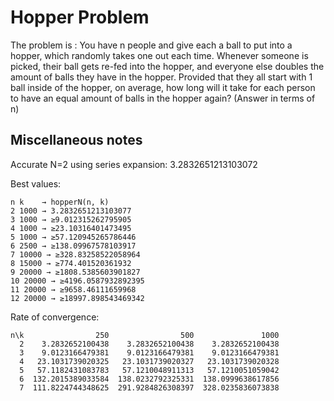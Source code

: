 # Hopper Problem

The problem is : You have n people and give each a ball to put into a hopper, which randomly takes one out each time. Whenever someone is picked, their ball gets re-fed into the hopper, and everyone else doubles the amount of balls they have in the hopper.
Provided that they all start with 1 ball inside of the hopper, on average, how long will it take for each person to have an equal amount of balls in the hopper again?
(Answer in terms of n)

## Miscellaneous notes

Accurate N=2 using series expansion: 3.2832651213103072

Best values:

```
n k    → hopperN(n, k)
2 1000 → 3.2832651213103077
3 1000 → ≥9.012315262795905
4 1000 → ≥23.10316401473495
5 1000 → ≥57.120945265786446
6 2500 → ≥138.09967578103917
7 10000 → ≥328.83258522058964
8 15000 → ≥774.401520361932
9 20000 → ≥1808.5385603901827
10 20000 → ≥4196.0587932892395
11 20000 → ≥9658.46111659968
12 20000 → ≥18997.898543469342
```

Rate of convergence:

```
n\k                250                500               1000
  2    3.2832652100438    3.2832652100438    3.2832652100438
  3    9.0123166479381    9.0123166479381    9.0123166479381
  4   23.1031739020325   23.1031739020327   23.1031739020328
  5   57.1182431083783   57.1210048911313   57.1210051059042
  6  132.2015389033584  138.0232792325331  138.0999638617856
  7  111.8224744348625  291.9284826308397  328.0235836073838
```
